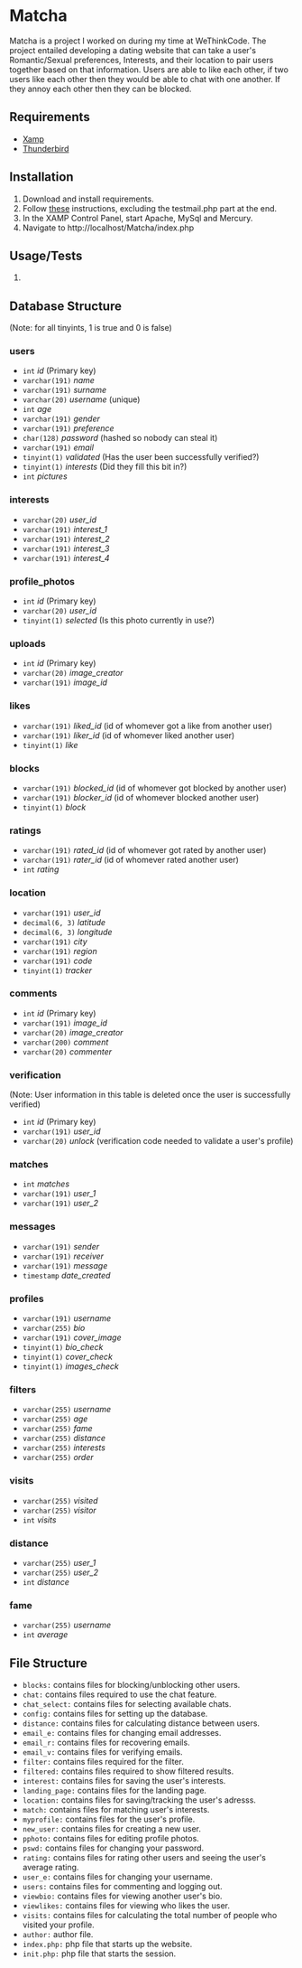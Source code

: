 # Matcha

Matcha is a project I worked on during my time at WeThinkCode. The project entailed developing a dating website that can take a user's Romantic/Sexual preferences, Interests, and their location to pair users together based on that information. Users are able to like each other, if two users like each other then they would be able to chat with one another. If they annoy each other then they can be blocked.

## Requirements
* [Xamp]
* [Thunderbird]

## Installation

1. Download and install requirements.
2. Follow [these] instructions, excluding the testmail.php part at the end.
3. In the XAMP Control Panel, start Apache, MySql and Mercury.
4. Navigate to http://localhost/Matcha/index.php

## Usage/Tests

1.

## Database Structure
(Note: for all tinyints, 1 is true and 0 is false)

### users

* `int` *id* (Primary key)
* `varchar(191)` *name*
* `varchar(191)` *surname*
* `varchar(20)` *username* (unique)
* `int` *age*
* `varchar(191)` *gender*
* `varchar(191)` *preference*
* `char(128)` *password* (hashed so nobody can steal it)
* `varchar(191)` *email*
* `tinyint(1)` *validated* (Has the user been successfully verified?)
* `tinyint(1)` *interests* (Did they fill this bit in?)
* `int` *pictures*

### interests

* `varchar(20)` *user_id*
* `varchar(191)` *interest_1*
* `varchar(191)` *interest_2*
* `varchar(191)` *interest_3*
* `varchar(191)` *interest_4*

### profile_photos

* `int` *id* (Primary key)
* `varchar(20)` *user_id*
* `tinyint(1)` *selected* (Is this photo currently in use?)

### uploads

* `int` *id* (Primary key)
* `varchar(20)` *image_creator*
* `varchar(191)` *image_id*

### likes

* `varchar(191)` *liked_id* (id of whomever got a like from another user)
* `varchar(191)` *liker_id* (id of whomever liked another user)
* `tinyint(1)` *like*

### blocks

* `varchar(191)` *blocked_id* (id of whomever got blocked by another user)
* `varchar(191)` *blocker_id* (id of whomever blocked another user)
* `tinyint(1)` *block*

### ratings

* `varchar(191)` *rated_id* (id of whomever got rated by another user)
* `varchar(191)` *rater_id* (id of whomever rated another user)
* `int` *rating*

### location

* `varchar(191)` *user_id*
* `decimal(6, 3)` *latitude*
* `decimal(6, 3)` *longitude*
* `varchar(191)` *city*
* `varchar(191)` *region*
* `varchar(191)` *code*
* `tinyint(1)` *tracker*

### comments

* `int` *id* (Primary key)
* `varchar(191)` *image_id*
* `varchar(20)` *image_creator*
* `varchar(200)` *comment*
* `varchar(20)` *commenter*

### verification
(Note: User information in this table is deleted once the user is successfully verified)

* `int` *id* (Primary key)
* `varchar(191)` *user_id*
* `varchar(20)` *unlock* (verification code needed to validate a user's profile)

### matches

* `int` *matches*
* `varchar(191)` *user_1*
* `varchar(191)` *user_2*

### messages

* `varchar(191)` *sender*
* `varchar(191)` *receiver*
* `varchar(191)` *message*
* `timestamp` *date_created*

### profiles

* `varchar(191)` *username*
* `varchar(255)` *bio*
* `varchar(191)` *cover_image*
* `tinyint(1)` *bio_check*
* `tinyint(1)` *cover_check*
* `tinyint(1)` *images_check*

### filters

* `varchar(255)` *username*
* `varchar(255)` *age*
* `varchar(255)` *fame*
* `varchar(255)` *distance*
* `varchar(255)` *interests*
* `varchar(255)` *order*

### visits

* `varchar(255)` *visited*
* `varchar(255)` *visitor*
* `int` *visits*

### distance

* `varchar(255)` *user_1*
* `varchar(255)` *user_2*
* `int` *distance*

### fame

* `varchar(255)` *username*
* `int` *average*


## File Structure

* `blocks:` contains files for blocking/unblocking other users.
* `chat:` contains files required to use the chat feature.
* `chat_select:` contains files for selecting available chats.
* `config:` contains files for setting up the database.
* `distance:` contains files for calculating distance between users.
* `email_e:` contains files for changing email addresses.
* `email_r:` contains files for recovering emails.
* `email_v:` contains files for verifying emails.
* `filter:` contains files required for the filter.
* `filtered:` contains files required to show filtered results.
* `interest:` contains files for saving the user's interests.
* `landing_page:` contains files for the landing page.
* `location:` contains files for saving/tracking the user's adresss.
* `match:` contains files for matching user's interests.
* `myprofile:` contains files for the user's profile.
* `new_user:` contains files for creating a new user.
* `pphoto:` contains files for editing profile photos.
* `pswd:` contains files for changing your password.
* `rating:` contains files for rating other users and seeing the user's average rating.
* `user_e:` contains files for changing your username.
* `users:` contains files for commenting and logging out.
* `viewbio:` contains files for viewing another user's bio.
* `viewlikes:` contains files for viewing who likes the user.
* `visits:` contains files for calculating the total number of people who visited your profile.
* `author:` author file.
* `index.php:` php file that starts up the website.
* `init.php:` php file that starts the session.

[xamp]: https://www.apachefriends.org/index.html
[thunderbird]: https://www.thunderbird.net/en-ZA/
[these]: http://wiki.deglowdesign.de/xampp:set-up-mercury-for-email-debugging-with-php-sendmail
